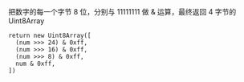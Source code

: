 把数字的每一个字节 8 位，分别与 11111111 做 & 运算，最终返回 4 字节的 Uint8Array

```
return new Uint8Array([
  (num >>> 24) & 0xff,
  (num >>> 16) & 0xff,
  (num >>> 8) & 0xff,
  num & 0xff,
])
```
